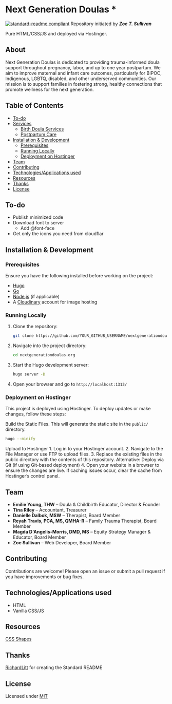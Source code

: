 # Next Generation Doulas *

[![standard-readme compliant](https://img.shields.io/badge/readme%20style-standard-brightgreen.svg?style=flat-square)](https://github.com/RichardLitt/standard-readme) Repository initiated by _**Zoe T. Sullivan**_

Pure HTML/CSS/JS and deployed via Hostinger.

## About

Next Generation Doulas is dedicated to providing trauma-informed doula support throughout pregnancy, labor, and up to one year postpartum. We aim to improve maternal and infant care outcomes, particularly for BIPOC, Indigenous, LGBTQ, disabled, and other underserved communities. Our mission is to support families in fostering strong, healthy connections that promote wellness for the next generation.

## Table of Contents

- [To-do](#to-do)
- [Services](#services)
  - [Birth Doula Services](#birth-doula-services)
  - [Postpartum Care](#postpartum-care)
- [Installation & Development](#installation--development)
  - [Prerequisites](#prerequisites)
  - [Running Locally](#running-locally)
  - [Deployment on Hostinger](#deployment-on-hostinger)
- [Team](#team)
- [Contributing](#contributing)
- [Technologies/Applications used](#technologiesapplications-used)
- [Resources](#resources)
- [Thanks](#thanks)
- [License](#license)

## To-do

- Publish minimized code
- Download font to server
  - Add @font-face
- Get only the icons you need from cloudflar

## Installation & Development

### Prerequisites

Ensure you have the following installed before working on the project:

- [Hugo](https://gohugo.io/getting-started/installing/)
- [Go](https://go.dev/doc/install)
- [Node.js](https://nodejs.org/) (if applicable)
- A [Cloudinary](https://cloudinary.com/) account for image hosting

### Running Locally

1. Clone the repository:

   ```sh
   git clone https://github.com/YOUR_GITHUB_USERNAME/nextgenerationdoulas.org.git
   ```

2. Navigate into the project directory:

   ```sh
   cd nextgenerationdoulas.org
   ```

3. Start the Hugo development server:

   ```sh
   hugo server -D
   ```

4. Open your browser and go to `http://localhost:1313/`

### Deployment on Hostinger

This project is deployed using Hostinger. To deploy updates or make changes, follow these steps:

Build the Static Files. This will generate the static site in the `public/` directory.

```sh
hugo --minify
```

Upload to Hostinger
    1. Log in to your Hostinger account.
    2. Navigate to the File Manager or use FTP to upload files.
    3. Replace the existing files in the public directory with the contents of this repository.
        Alternative: Deploy via Git (if using Git-based deployment)
    4. Open your website in a browser to ensure the changes are live.
        If caching issues occur, clear the cache from Hostinger’s control panel.

## Team

- **Emilie Young, THW** – Doula & Childbirth Educator, Director & Founder
- **Tina Riley** – Accountant, Treasurer
- **Danielle Dalbok, MSW** – Therapist, Board Member
- **Reyah Travis, PCA, MS, QMHA-R** – Family Trauma Therapist, Board Member
- **Magda D'Angelis-Morris, DMD, MS** – Equity Strategy Manager & Educator, Board Member
- **Zoe Sullivan** – Web Developer, Board Member

## Contributing

Contributions are welcome! Please open an issue or submit a pull request if you have improvements or bug fixes.

## Technologies/Applications used

- HTML
- Vanilla CSS/JS

## Resources

[CSS Shapes](https://css-tricks.com/the-shapes-of-css/)

## Thanks

[RichardLitt](https://github.com/RichardLitt) for creating the Standard README

## License

Licensed under [MIT](LICENSE)
